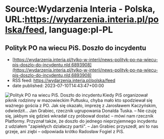 # Source:Wydarzenia Interia - Polska, URL:https://wydarzenia.interia.pl/polska/feed, language:pl-PL

## Polityk PO na wiecu PiS. Doszło do incydentu
 - [https://wydarzenia.interia.pl/tylko-w-interii/news-polityk-po-na-wiecu-pis-doszlo-do-incydentu,nId,6893908](https://wydarzenia.interia.pl/tylko-w-interii/news-polityk-po-na-wiecu-pis-doszlo-do-incydentu,nId,6893908)
 - RSS feed: https://wydarzenia.interia.pl/polska/feed
 - date published: 2023-07-10T14:43:47+00:00

<p><a href="https://wydarzenia.interia.pl/tylko-w-interii/news-polityk-po-na-wiecu-pis-doszlo-do-incydentu,nId,6893908"><img align="left" alt="Polityk PO na wiecu PiS. Doszło do incydentu" src="https://i.iplsc.com/polityk-po-na-wiecu-pis-doszlo-do-incydentu/000HDZI6B3KJYCQR-C321.jpg" /></a>Kiedy PiS organizował piknik rodzinny w mazowieckim Pułtusku, chyba mało kto spodziewał się ważnego gościa z PO. Jak się okazało, imprezę z Jarosławem Kaczyńskim, odwiedził… Jan Grabiec, rzecznik ugrupowania Donalda Tuska. – Nie czuję się, jakbym się gdzieś wkradał czy próbował dostać – mówi nam rzecznik Platformy. Przyznał także, że doszło do jednego nieprzyjemnego incydentu z udziałem &quot;zapiekłych działaczy partii&quot;. – Jan Grabiec przyszedł, ani to nas grzeje, ani ziębi – odpowiada krótko Radosław Fogiel z PiS.</p><br clear="all" />

